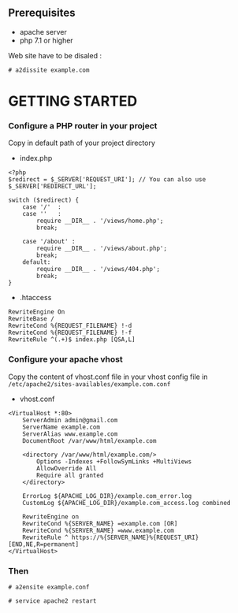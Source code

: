 ## Prerequisites
- apache server
- php 7.1 or higher

Web site have to be disaled :
```
# a2dissite example.com
```

# GETTING STARTED

### Configure a PHP router in your project
Copy in default path of your project directory
- index.php
```
<?php
$redirect = $_SERVER['REQUEST_URI']; // You can also use $_SERVER['REDIRECT_URL'];

switch ($redirect) {
    case '/'  :
    case ''   :
        require __DIR__ . '/views/home.php';
        break;

    case '/about' :
        require __DIR__ . '/views/about.php';
        break;
    default:
        require __DIR__ . '/views/404.php';
        break;
}
```

- .htaccess
```
RewriteEngine On
RewriteBase /
RewriteCond %{REQUEST_FILENAME} !-d
RewriteCond %{REQUEST_FILENAME} !-f
RewriteRule ^(.+)$ index.php [QSA,L]
```

### Configure your apache vhost
Copy the content of vhost.conf file in your vhost config file in `/etc/apache2/sites-availables/example.com.conf`
- vhost.conf
```
<VirtualHost *:80>
    ServerAdmin admin@gmail.com
    ServerName example.com
    ServerAlias www.example.com
    DocumentRoot /var/www/html/example.com

    <directory /var/www/html/example.com/>
        Options -Indexes +FollowSymLinks +MultiViews
        AllowOverride All
        Require all granted
    </directory>

    ErrorLog ${APACHE_LOG_DIR}/example.com_error.log
    CustomLog ${APACHE_LOG_DIR}/example.com_access.log combined

    RewriteEngine on
    RewriteCond %{SERVER_NAME} =example.com [OR]
    RewriteCond %{SERVER_NAME} =www.example.com
    RewriteRule ^ https://%{SERVER_NAME}%{REQUEST_URI} [END,NE,R=permanent]
</VirtualHost>
```

### Then
```
# a2ensite example.conf

# service apache2 restart
```

